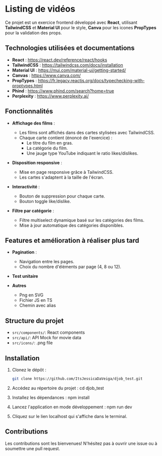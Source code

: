 # Listing de vidéos

Ce projet est un exercice frontend développé avec **React**, utilisant **TailwindCSS** et **Material UI** pour le style, **Canva** pour les icones **PropTypes** pour la validation des props.

## Technologies utilisées et documentations

- **React** : https://react.dev/reference/react/hooks
- **TailwindCSS** : https://tailwindcss.com/docs/installation
- **Material UI** : https://mui.com/material-ui/getting-started/
- **Canvas** : https://www.canva.com/
- **PropTypes** : https://fr.legacy.reactjs.org/docs/typechecking-with-proptypes.html
- **Phind** : https://www.phind.com/search?home=true
- **Perplexity** : https://www.perplexity.ai/

## Fonctionnalités

- **Affichage des films** :
  - Les films sont affichés dans des cartes stylisées avec TailwindCSS.
  - Chaque carte contient (énoncé de l'exercice) :
    - Le titre du film en gras.
    - La catégorie du film.
    - Une jauge type YouTube indiquant le ratio likes/dislikes.

- **Disposition responsive** :
  - Mise en page responsive grâce à TailwindCSS.
  - Les cartes s'adaptent à la taille de l'écran.

- **Interactivité** :
  - Bouton de suppression pour chaque carte.
  - Bouton toggle like/dislike.

- **Filtre par catégorie** :
  - Filtre multiselect dynamique basé sur les catégories des films.
  - Mise à jour automatique des catégories disponibles.

## Features et amélioration à réaliser plus tard

- **Pagination** :
  - Navigation entre les pages.
  - Choix du nombre d'éléments par page (4, 8 ou 12).

- **Test unitaire**

- **Autres**
  - Png en SVG
  - Fichier JS en TS
  - Chemin avec alias 

## Structure du projet

- `src/components/`: React components
- `src/api/`: API Mock for movie data
- `src/icons/`: .png file

## Installation

1. Clonez le dépôt :
   ```bash
   git clone https://github.com/ItsJessicaDaVeiga/djob_test.git

2. Accédez au répertoire du projet :
    cd djob_test

3. Installez les dépendances :
    npm install

4. Lancez l'application en mode développement :
    npm run dev

5. Cliquez sur le lien localhost qui s'affiche dans le terminal.

## Contributions
Les contributions sont les bienvenues! N'hésitez pas à ouvrir une issue ou à soumettre une pull request.
